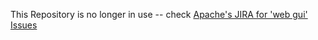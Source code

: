 This Repository is no longer in use -- check [Apache's JIRA for 'web gui' Issues](https://issues.apache.org/jira/secure/IssueNavigator.jspa?reset=true&jqlQuery=project+%3D+SOLR+AND+component+%3D+%22web+gui%22+AND+status+%3D+Open+ORDER+BY+priority+DESC&mode=hide)